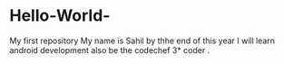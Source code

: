 # Hello-World-
My first repository
My name is Sahil 
by thhe end of this year I will learn android development
also be the codechef 3* coder .
